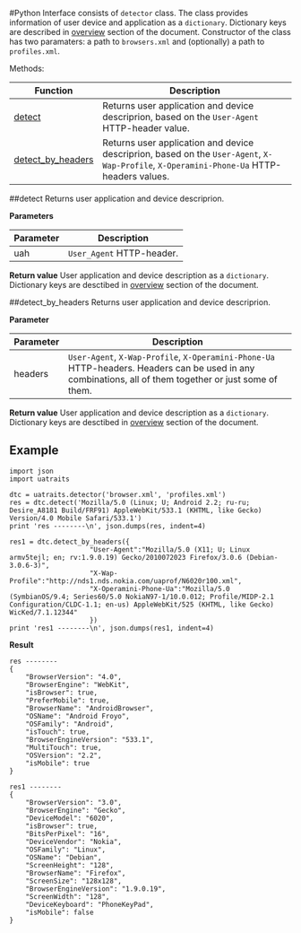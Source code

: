 #Python
Interface consists of `detector` class. The class provides information of user device and application as a `dictionary`. Dictionary keys are described in [overview](overview.md) section of the document. Constructor of the class has two paramaters: a path to `browsers.xml` and (optionally) a path to `profiles.xml`.

Methods:

|Function|Description|
|-----|--------|
|[detect](#detect)|Returns user application and device descriprion, based on the `User-Agent` HTTP-header value.|
|[detect_by_headers](#detect_by_headers)|Returns user application and device descriprion, based on the `User-Agent`, `X-Wap-Profile`, `X-Operamini-Phone-Ua` HTTP-headers values.|

##detect
Returns user application and device descriprion.

**Parameters**

|Parameter|Description|
|--------|--------|
|uah|`User_Agent` HTTP-header.|

**Return value**
User application and device description as a `dictionary`. Dictionary keys are desctibed in [overview](overview.md) section of the document.

##detect_by_headers
Returns user application and device descriprion.

**Parameter**

|Parameter|Description|
|--------|--------|
|headers|`User-Agent`, `X-Wap-Profile`, `X-Operamini-Phone-Ua` HTTP-headers. Headers can be used in any combinations, all of them together or just some of them.|

**Return value**
User application and device description as a `dictionary`. Dictionary keys are desctibed in [overview](overview.md) section of the document.

## Example

```
import json
import uatraits

dtc = uatraits.detector('browser.xml', 'profiles.xml')
res = dtc.detect('Mozilla/5.0 (Linux; U; Android 2.2; ru-ru; Desire_A8181 Build/FRF91) AppleWebKit/533.1 (KHTML, like Gecko) Version/4.0 Mobile Safari/533.1')
print 'res --------\n', json.dumps(res, indent=4)

res1 = dtc.detect_by_headers({
					"User-Agent":"Mozilla/5.0 (X11; U; Linux armv5tejl; en; rv:1.9.0.19) Gecko/2010072023 Firefox/3.0.6 (Debian-3.0.6-3)",
					"X-Wap-Profile":"http://nds1.nds.nokia.com/uaprof/N6020r100.xml",
					"X-Operamini-Phone-Ua":"Mozilla/5.0 (SymbianOS/9.4; Series60/5.0 NokiaN97-1/10.0.012; Profile/MIDP-2.1 Configuration/CLDC-1.1; en-us) AppleWebKit/525 (KHTML, like Gecko) WicKed/7.1.12344"
					})
print 'res1 --------\n', json.dumps(res1, indent=4)
```

**Result**

```
res --------
{
    "BrowserVersion": "4.0", 
    "BrowserEngine": "WebKit", 
    "isBrowser": true, 
    "PreferMobile": true, 
    "BrowserName": "AndroidBrowser", 
    "OSName": "Android Froyo", 
    "OSFamily": "Android", 
    "isTouch": true, 
    "BrowserEngineVersion": "533.1", 
    "MultiTouch": true, 
    "OSVersion": "2.2", 
    "isMobile": true
}

res1 --------
{
    "BrowserVersion": "3.0", 
    "BrowserEngine": "Gecko", 
    "DeviceModel": "6020", 
    "isBrowser": true, 
    "BitsPerPixel": "16", 
    "DeviceVendor": "Nokia", 
    "OSFamily": "Linux", 
    "OSName": "Debian", 
    "ScreenHeight": "128", 
    "BrowserName": "Firefox", 
    "ScreenSize": "128x128", 
    "BrowserEngineVersion": "1.9.0.19", 
    "ScreenWidth": "128", 
    "DeviceKeyboard": "PhoneKeyPad", 
    "isMobile": false
}
```